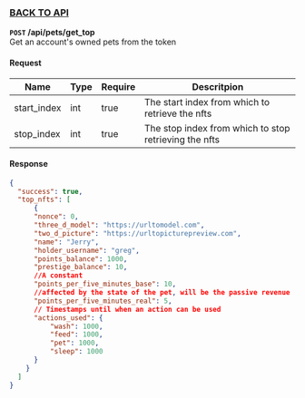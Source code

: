 ### [BACK TO API](../../API.md)

**``POST`` /api/pets/get_top**  
Get an account's owned pets from the token

#### Request
| Name        | Type | Require | Descritpion                                           |
| ----------- | ---- | ------- | ----------------------------------------------------- |
| start_index | int  | true    | The start index from which to retrieve the nfts       |
| stop_index  | int  | true    | The stop index from which to stop retrieving the nfts |


#### Response
```json
{
  "success": true,
  "top_nfts": [
      {
      "nonce": 0,
      "three_d_model": "https://urltomodel.com",
      "two_d_picture": "https://urltopicturepreview.com",
      "name": "Jerry",
      "holder_username": "greg",
      "points_balance": 1000,
      "prestige_balance": 10,
      //A constant
      "points_per_five_minutes_base": 10,
      //affected by the state of the pet, will be the passive revenue
      "points_per_five_minutes_real": 5,
      // Timestamps until when an action can be used
      "actions_used": {
          "wash": 1000,
          "feed": 1000,
          "pet": 1000,
          "sleep": 1000
      }
    }
  ]
}
```